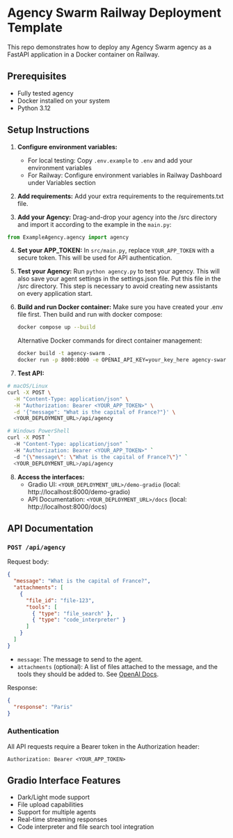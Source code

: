 # Agency Swarm Railway Deployment Template

This repo demonstrates how to deploy any Agency Swarm agency as a FastAPI application in a Docker container on Railway.

## Prerequisites
* Fully tested agency
* Docker installed on your system
* Python 3.12

## Setup Instructions
1. **Configure environment variables:** 
   - For local testing: Copy `.env.example` to `.env` and add your environment variables
   - For Railway: Configure environment variables in Railway Dashboard under Variables section

2. **Add requirements:** Add your extra requirements to the requirements.txt file.

3. **Add your Agency:**
   Drag-and-drop your agency into the /src directory and import it according to the example in the `main.py`:
```python
from ExampleAgency.agency import agency
```

4. **Set your APP_TOKEN:**
   In `src/main.py`, replace `YOUR_APP_TOKEN` with a secure token. This will be used for API authentication.

5. **Test your Agency:**
   Run `python agency.py` to test your agency. This will also save your agent settings in the settings.json file. Put this file in the /src directory. This step is necessary to avoid creating new assistants on every application start.

6. **Build and run Docker container:**
   Make sure you have created your .env file first.
   Then build and run with docker compose:
   ```bash
   docker compose up --build
   ```

   Alternative Docker commands for direct container management:
   ```bash
   docker build -t agency-swarm .
   docker run -p 8000:8000 -e OPENAI_API_KEY=your_key_here agency-swarm
   ```

7. **Test API:**
```bash
# macOS/Linux
curl -X POST \
  -H "Content-Type: application/json" \
  -H "Authorization: Bearer <YOUR_APP_TOKEN>" \
  -d '{"message": "What is the capital of France?"}' \
  <YOUR_DEPLOYMENT_URL>/api/agency
```

```bash
# Windows PowerShell
curl -X POST `
  -H "Content-Type: application/json" `
  -H "Authorization: Bearer <YOUR_APP_TOKEN>" `
  -d "{\"message\": \"What is the capital of France?\"}" `
  <YOUR_DEPLOYMENT_URL>/api/agency
```

8. **Access the interfaces:**
   - Gradio UI: `<YOUR_DEPLOYMENT_URL>/demo-gradio` (local: http://localhost:8000/demo-gradio)
   - API Documentation: `<YOUR_DEPLOYMENT_URL>/docs` (local: http://localhost:8000/docs)

## API Documentation

### `POST /api/agency`

Request body:
```json
{
  "message": "What is the capital of France?",
  "attachments": [
    {
      "file_id": "file-123",
      "tools": [
        { "type": "file_search" },
        { "type": "code_interpreter" }
      ]
    }
  ]
}
```

* `message`: The message to send to the agent.
* `attachments` (optional): A list of files attached to the message, and the tools they should be added to. See [OpenAI Docs](https://platform.openai.com/docs/api-reference/messages/createMessage#messages-createmessage-attachments).

Response:
```json
{
  "response": "Paris"
}
```

### Authentication

All API requests require a Bearer token in the Authorization header:
```
Authorization: Bearer <YOUR_APP_TOKEN>
```

## Gradio Interface Features
- Dark/Light mode support
- File upload capabilities
- Support for multiple agents
- Real-time streaming responses
- Code interpreter and file search tool integration
